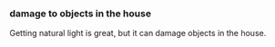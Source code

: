 ### damage to objects in the house

Getting natural light is great, but it can damage objects
in the house.
